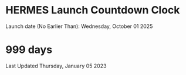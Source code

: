 # HERMES Launch Countdown Clock

Launch date (No Earlier Than): Wednesday, October 01 2025
# 999 days

Last Updated Thursday, January 05 2023